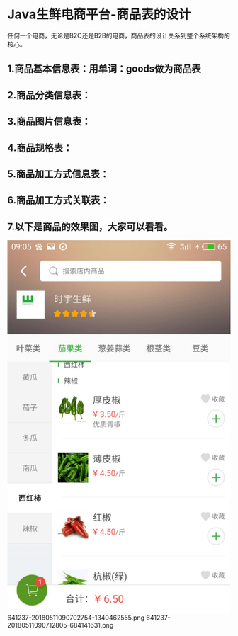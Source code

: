 # Java生鲜电商平台-商品表的设计

任何一个电商，无论是B2C还是B2B的电商，商品表的设计关系到整个系统架构的核心。

## 1.商品基本信息表：用单词：goods做为商品表

## 2.商品分类信息表：

## 3.商品图片信息表：

## 4.商品规格表：

## 5.商品加工方式信息表：

## 6.商品加工方式关联表：

## 7.以下是商品的效果图，大家可以看看。
![](/static/image/641237-20180511090650157-1829014234.png)
641237-20180511090702754-1340462555.png
641237-20180511090712805-684141631.png
